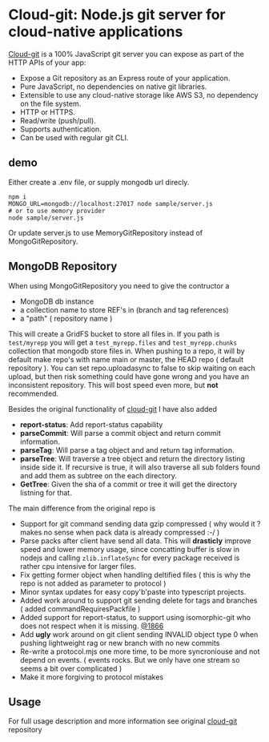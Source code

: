 # Cloud-git: Node.js git server for cloud-native applications

[Cloud-git](https://fusebit.io/blog/make-git-your-api/) is a 100% JavaScript git server you can expose as part of the HTTP APIs of your app: 

* Expose a Git repository as an Express route of your application. 
* Pure JavaScript, no dependencies on native git libraries. 
* Extensible to use any cloud-native storage like AWS S3, no dependency on the file system. 
* HTTP or HTTPS.
* Read/write (push/pull). 
* Supports authentication.
* Can be used with regular git CLI.

## demo
Either create a .env file, or supply mongodb url direcly.
```
npm i
MONGO_URL=mongodb://localhost:27017 node sample/server.js
# or to use memory provider
node sample/server.js
```
Or update server.js to use MemoryGitRepository instead of MongoGitRepository.

## MongoDB Repository
When using MongoGitRepository you need to give the contructor a 
- MongoDB db instance
- a collection name to store REF's in (branch and tag references)
- a "path" ( repository name )

This will create a GridFS bucket to store all files in. If you path is `test/myrepp` you will get a `test_myrepp.files` and `test_myrepp.chunks` collection that mongodb store files in.
When pushing to a repo, it will by default make repo's with name main or master, the HEAD repo ( default repository ).
You can set repo.uploadasync to false to skip waiting on each upload, but then risk something could have gone wrong and you have an inconsistent repository. This will bost speed even more, but **not** recommended.

Besides the original functionality of [cloud-git](https://github.com/fusebit/cloud-git) I have also added 
 - **report-status**: Add report-status capability
 - **parseCommit**: Will parse a commit object and return commit information.
 - **parseTag**: Will parse a tag object and and return tag information.
 - **parseTree**: Will traverse a tree object and return the directory listing inside side it. If recursive is true, it will also traverse all sub folders found and add them as subtree on the each directory.
 - **GetTree**: Given the sha of a commit or tree it will get the directory listning for that.

The main difference from the original repo is
 - Support for git command sending data gzip compressed ( why would it ? makes no sense when pack data is already compressed :-/ )
 - Parse packs after client have send all data. This will **drasticly** improve speed and lower memory usage, since concatting buffer is slow in nodejs and calling `zlib.inflateSync` for every package received is rather cpu intensive for larger files.
 - Fix getting former object when handling deltified files ( this is why the repo is not added as parameter to protocol )
 - Minor syntax updates for easy copy'b'paste into typescript projects.
 - Added work around to support git sending delete for tags and branches ( added commandRequiresPackfile )
 - Added support for report-status, to support using isomorphic-git who does not respect when it is missing. [@1866](https://github.com/isomorphic-git/isomorphic-git/issues/1866)
 - Add **ugly** work around on git client sending INVALID object type 0 when pushing lightweight rag or new branch with no new commits
 - Re-write a protocol.mjs one more time, to be more syncroniouse and not depend on events. ( events rocks. But we only have one stream so seems a bit over complicated )
 - Make it more forgiving to protocol mistakes
 
## Usage
For full usage description and more information see original [cloud-git](https://github.com/fusebit/cloud-git) repository

